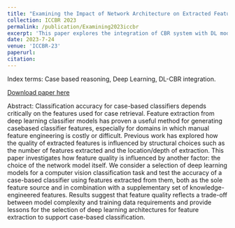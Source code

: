 ```yaml
---
title: "Examining the Impact of Network Architecture on Extracted Feature Quality for CBR, ICCBR-2023"
collection: ICCBR 2023
permalink: /publication/Examining2023iccbr
excerpt: 'This paper explores the integration of CBR system with DL models.'
date: 2023-7-24
venue: 'ICCBR-23'
paperurl: 
citation: 
---
```

Index terms: Case based reasoning, Deep Learning, DL-CBR integration.

[Download paper here](http://vision.soic.indiana.edu/papers/examining2023iccbr.pdf)

Abstract: Classification accuracy for case-based classifiers depends critically on the features used for case retrieval. Feature extraction from deep learning classifier models has proven a useful method for generating casebased classifier features, especially for domains in which manual feature engineering is costly or difficult. Previous work has explored how the quality of extracted features is influenced by structural choices such as the number of features extracted and the location/depth of extraction. This paper investigates how feature quality is influenced by another factor: the choice of the network model itself. We consider a selection of deep learning models for a computer vision classification task and test the accuracy of a case-based classifier using features extracted from them, both as the sole feature source and in combination with a supplementary set of knowledge-engineered features. Results suggest that feature quality reflects a trade-off between model complexity and training data requirements and provide lessons for the selection of deep learning architectures for feature extraction to support case-based classification.
